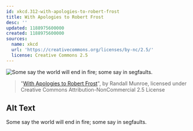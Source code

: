 ```yaml
---
id: xkcd.312-with-apologies-to-robert-frost
title: With Apologies to Robert Frost
desc: ''
updated: 1188975600000
created: 1188975600000
sources:
  name: xkcd
  url: 'https://creativecommons.org/licenses/by-nc/2.5/'
  license: Creative Commons 2.5
---
```

![Some say the world will end in fire; some say in segfaults.](https://imgs.xkcd.com/comics/with_apologies_to_robert_frost.png)
> "[With Apologies to Robert Frost](https://xkcd.com/312/)", by Randall Munroe, licensed under Creative Commons Attribution-NonCommercial 2.5 License

## Alt Text
Some say the world will end in fire; some say in segfaults.
